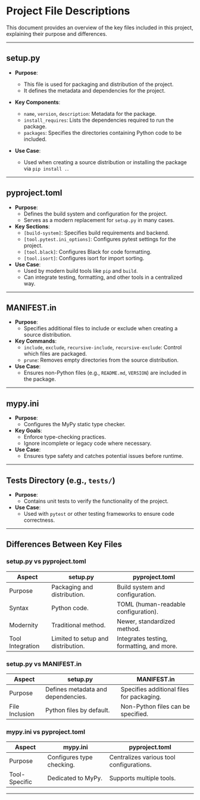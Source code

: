 # Project File Descriptions

This document provides an overview of the key files included in this project, explaining their purpose and differences.

---

## **setup.py**

- **Purpose**:
  - This file is used for packaging and distribution of the project.
  - It defines the metadata and dependencies for the project.

- **Key Components**:

  - `name`, `version`, `description`: Metadata for the package.
  - `install_requires`: Lists the dependencies required to run the package.
  - `packages`: Specifies the directories containing Python code to be included.
- **Use Case**:
  - Used when creating a source distribution or installing the package via `pip install .`.

---

## **pyproject.toml**
- **Purpose**: 
  - Defines the build system and configuration for the project.
  - Serves as a modern replacement for `setup.py` in many cases.
- **Key Sections**:
  - `[build-system]`: Specifies build requirements and backend.
  - `[tool.pytest.ini_options]`: Configures pytest settings for the project.
  - `[tool.black]`: Configures Black for code formatting.
  - `[tool.isort]`: Configures isort for import sorting.
- **Use Case**:
  - Used by modern build tools like `pip` and `build`.
  - Can integrate testing, formatting, and other tools in a centralized way.

---

## **MANIFEST.in**
- **Purpose**:
  - Specifies additional files to include or exclude when creating a source distribution.
- **Key Commands**:
  - `include`, `exclude`, `recursive-include`, `recursive-exclude`: Control which files are packaged.
  - `prune`: Removes empty directories from the source distribution.
- **Use Case**:
  - Ensures non-Python files (e.g., `README.md`, `VERSION`) are included in the package.

---

## **mypy.ini**
- **Purpose**:
  - Configures the MyPy static type checker.
- **Key Goals**:
  - Enforce type-checking practices.
  - Ignore incomplete or legacy code where necessary.
- **Use Case**:
  - Ensures type safety and catches potential issues before runtime.


---

## **Tests Directory (e.g., `tests/`)**
- **Purpose**:
  - Contains unit tests to verify the functionality of the project.
- **Use Case**:
  - Used with `pytest` or other testing frameworks to ensure code correctness.

---

## **Differences Between Key Files**

### **setup.py vs pyproject.toml**
| **Aspect**             | **setup.py**                              | **pyproject.toml**                      |
|------------------------|-------------------------------------------|------------------------------------------|
| Purpose               | Packaging and distribution.               | Build system and configuration.          |
| Syntax                | Python code.                              | TOML (human-readable configuration).     |
| Modernity             | Traditional method.                       | Newer, standardized method.              |
| Tool Integration      | Limited to setup and distribution.        | Integrates testing, formatting, and more.|

### **setup.py vs MANIFEST.in**
| **Aspect**             | **setup.py**                              | **MANIFEST.in**                          |
|------------------------|-------------------------------------------|------------------------------------------|
| Purpose               | Defines metadata and dependencies.        | Specifies additional files for packaging.|
| File Inclusion         | Python files by default.                  | Non-Python files can be specified.       |

### **mypy.ini vs pyproject.toml**
| **Aspect**             | **mypy.ini**                              | **pyproject.toml**                       |
|------------------------|-------------------------------------------|------------------------------------------|
| Purpose               | Configures type checking.                 | Centralizes various tool configurations. |
| Tool-Specific         | Dedicated to MyPy.                        | Supports multiple tools.                 |

---

